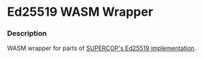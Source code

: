 # Ed25519 WASM Wrapper

### Description
WASM wrapper for parts of [SUPERCOP's Ed25519 implementation](https://bench.cr.yp.to/supercop.html).
